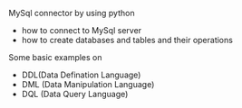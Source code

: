 MySql connector by using python
  - how to connect to MySql server
  - how to create databases and tables and their operations
  
Some basic examples on
  - DDL(Data Defination Language)
  - DML (Data Manipulation Language)
  - DQL (Data Query Language)
  
